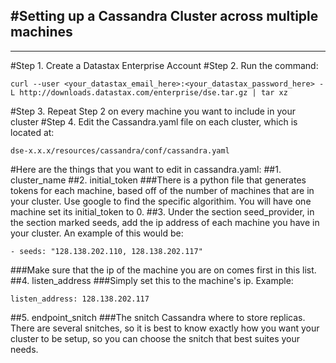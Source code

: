 #Setting up a Cassandra Cluster across multiple machines
---
---
#Step 1. Create a Datastax Enterprise Account
#Step 2. Run the command:
```
curl --user <your_datastax_email_here>:<your_datastax_password_here> -L http://downloads.datastax.com/enterprise/dse.tar.gz | tar xz
```
#Step 3. Repeat Step 2 on every machine you want to include in your cluster
#Step 4. Edit the Cassandra.yaml file on each cluster, which is located at:
```
dse-x.x.x/resources/cassandra/conf/cassandra.yaml
```
#Here are the things that you want to edit in cassandra.yaml:
##1. cluster_name
##2. initial_token
###There is a python file that generates tokens for each machine, based off of the number of machines that are in your cluster. Use google to find the specific algorithim. You will have one machine set its initial_token to 0.
##3. Under the section seed_provider, in the section marked seeds, add the ip address of each machine you have in your cluster. An example of this would be:
```
- seeds: "128.138.202.110, 128.138.202.117"
```
###Make sure that the ip of the machine you are on comes first in this list.
##4. listen_address
###Simply set this to the machine's ip. Example:
```
listen_address: 128.138.202.117
```
##5. endpoint_snitch
###The snitch Cassandra where to store replicas. There are several snitches, so it is best to know exactly how you want your cluster to be setup, so you can choose the snitch that best suites your needs.

